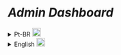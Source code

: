 # _Admin Dashboard_

<details>
  <summary>Pt-BR <img width="20" src="https://flagicons.lipis.dev/flags/4x3/br.svg"></summary>

Este é um projeto de painel administrativo criado em React.js com TypeScript e as bibliotecas Tailwind CSS e Syncfusion. O painel inclui um dashboard, três páginas, quatro aplicativos e sete gráficos totalmente funcionais. Além disso, o painel também possui recursos como carrinho de compras, notificações, mensagens, perfil de usuário e configurações que são salvas em localStorage.

O projeto é baseado no tutorial [Build and Deploy a React Admin Dashboard App With Theming, Tables, Charts, Calendar, Kanban and More](https://www.youtube.com/watch?v=jx5hdo50a2M&t=3984s) do canal do YouTube [JavaScript Mastery](https://www.youtube.com/@javascriptmastery) . No entanto, algumas modificações foram feitas para adaptar o projeto às necessidades do desenvolvedor.

## _Instalação_

Para instalar o projeto, você pode clonar o repositório do GitHub e instalar as dependências usando o gerenciador de pacotes Yarn ou NPM. Abra um terminal e execute os seguintes comandos:

```bash
git clone https://github.com/EduardoMG12/admin-dashboard.git
cd admin-dashboard
yarn install
```

ou

```bash
git clone https://github.com/EduardoMG12/admin-dashboard.git
cd admin-dashboard
npm install
```

## _Executando o Projeto_

Para executar o projeto, execute o seguinte comando no terminal:

```bash
yarn start
```

ou

```bash
npm start
```

# _Branches_

Este projeto utiliza as seguintes branches:

main: branch principal do projeto, contém apenas código estável;
developer: branch de desenvolvimento, onde são adicionadas novas funcionalidades e correções de bugs.
As features desenvolvidas durante o projeto foram criadas a partir da branch developer e foram nomeadas seguindo o padrão feat-nome-da-feature. Todas as modificações no código foram submetidas como pull requests para a branch developer. O merge dos pull requests foi feito utilizando a opção "squash and merge" para manter a organização do histórico de commits.

## _Tecnologias Utilizadas_

React.js
TypeScript
Tailwind CSS
Syncfusion

## _Créditos_

Projeto criado com base no tutorial do canal [JavaScript Mastery](https://www.youtube.com/@javascriptmastery) no YouTube, criado por Adrian Hajdin.

</details>

<details>
  <summary>English <img width="20" src="https://flagicons.lipis.dev/flags/4x3/us.svg"></summary>

This is an administrative panel project created in React.js with TypeScript and the Tailwind CSS and Syncfusion libraries. The panel includes a dashboard, three pages, four applications, and seven fully functional charts. Additionally, the panel also features resources such as a shopping cart, notifications, messages, user profile, and settings that are saved in localStorage.

The project is based on the [Build and Deploy a React Admin Dashboard App With Theming, Tables, Charts, Calendar, Kanban and More](https://www.youtube.com/watch?v=jx5hdo50a2M&t=3984s) tutorial from the [JavaScript Mastery](https://www.youtube.com/@javascriptmastery) YouTube channel. However, some modifications were made to adapt the project to the developer's needs.

## _Installation_

To install the project, you can clone the GitHub repository and install the dependencies using the Yarn or NPM package managers. Open a terminal and run the following commands:

```bash
git clone https://github.com/EduardoMG12/admin-dashboard.git
cd admin-dashboard
yarn install
```

or

```bash
git clone https://github.com/EduardoMG12/admin-dashboard.git
cd admin-dashboard
npm install
```

## _Running the Project_

To run the project, execute the following command in the terminal:

```bash
yarn start
```

or

```bash
npm start
```

# _Branches_

This project uses the following branches:

main: main project branch, contains only stable code;
developer: development branch, where new features and bug fixes are added.
The features developed during the project were created from the developer branch and were named following the feat-feature-name pattern. All code modifications were submitted as pull requests to the developer branch. The pull request merge was done using the "squash and merge" option to maintain commit history organization.

## _Technologies Used_

React.js
TypeScript
Tailwind CSS
Syncfusion

## _Credits_

Project created based on the [JavaScript Mastery](https://www.youtube.com/@javascriptmastery) YouTube channel tutorial, created by Adrian Hajdin.

</details>
